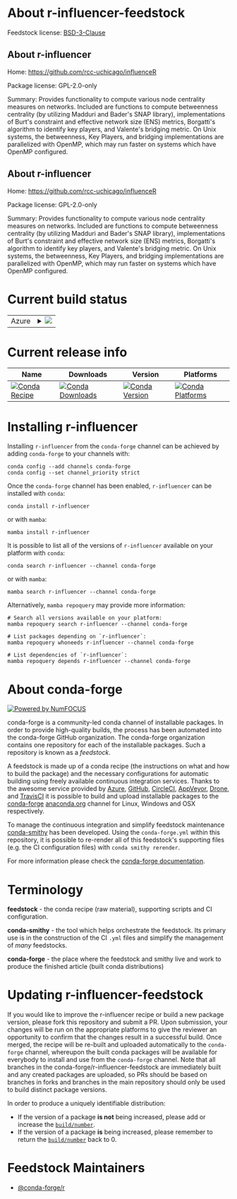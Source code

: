 About r-influencer-feedstock
============================

Feedstock license: [BSD-3-Clause](https://github.com/conda-forge/r-influencer-feedstock/blob/main/LICENSE.txt)


About r-influencer
------------------

Home: https://github.com/rcc-uchicago/influenceR

Package license: GPL-2.0-only

Summary: Provides functionality to compute various node centrality measures on networks. Included are functions to compute betweenness centrality (by utilizing Madduri and Bader's SNAP library), implementations of Burt's constraint and effective network size (ENS) metrics, Borgatti's algorithm to identify key players, and Valente's bridging metric. On Unix systems, the betweenness, Key Players, and bridging implementations are parallelized with OpenMP, which may run faster on systems which have OpenMP configured.

About r-influencer
------------------

Home: https://github.com/rcc-uchicago/influenceR

Package license: GPL-2.0-only

Summary: Provides functionality to compute various node centrality measures on networks. Included are functions to compute betweenness centrality (by utilizing Madduri and Bader's SNAP library), implementations of Burt's constraint and effective network size (ENS) metrics, Borgatti's algorithm to identify key players, and Valente's bridging metric. On Unix systems, the betweenness, Key Players, and bridging implementations are parallelized with OpenMP, which may run faster on systems which have OpenMP configured.

Current build status
====================


<table>
    
  <tr>
    <td>Azure</td>
    <td>
      <details>
        <summary>
          <a href="https://dev.azure.com/conda-forge/feedstock-builds/_build/latest?definitionId=1255&branchName=main">
            <img src="https://dev.azure.com/conda-forge/feedstock-builds/_apis/build/status/r-influencer-feedstock?branchName=main">
          </a>
        </summary>
        <table>
          <thead><tr><th>Variant</th><th>Status</th></tr></thead>
          <tbody><tr>
              <td>linux_64_r_base4.3</td>
              <td>
                <a href="https://dev.azure.com/conda-forge/feedstock-builds/_build/latest?definitionId=1255&branchName=main">
                  <img src="https://dev.azure.com/conda-forge/feedstock-builds/_apis/build/status/r-influencer-feedstock?branchName=main&jobName=linux&configuration=linux%20linux_64_r_base4.3" alt="variant">
                </a>
              </td>
            </tr><tr>
              <td>linux_64_r_base4.4</td>
              <td>
                <a href="https://dev.azure.com/conda-forge/feedstock-builds/_build/latest?definitionId=1255&branchName=main">
                  <img src="https://dev.azure.com/conda-forge/feedstock-builds/_apis/build/status/r-influencer-feedstock?branchName=main&jobName=linux&configuration=linux%20linux_64_r_base4.4" alt="variant">
                </a>
              </td>
            </tr><tr>
              <td>linux_aarch64_r_base4.3</td>
              <td>
                <a href="https://dev.azure.com/conda-forge/feedstock-builds/_build/latest?definitionId=1255&branchName=main">
                  <img src="https://dev.azure.com/conda-forge/feedstock-builds/_apis/build/status/r-influencer-feedstock?branchName=main&jobName=linux&configuration=linux%20linux_aarch64_r_base4.3" alt="variant">
                </a>
              </td>
            </tr><tr>
              <td>linux_aarch64_r_base4.4</td>
              <td>
                <a href="https://dev.azure.com/conda-forge/feedstock-builds/_build/latest?definitionId=1255&branchName=main">
                  <img src="https://dev.azure.com/conda-forge/feedstock-builds/_apis/build/status/r-influencer-feedstock?branchName=main&jobName=linux&configuration=linux%20linux_aarch64_r_base4.4" alt="variant">
                </a>
              </td>
            </tr><tr>
              <td>linux_ppc64le_r_base4.3</td>
              <td>
                <a href="https://dev.azure.com/conda-forge/feedstock-builds/_build/latest?definitionId=1255&branchName=main">
                  <img src="https://dev.azure.com/conda-forge/feedstock-builds/_apis/build/status/r-influencer-feedstock?branchName=main&jobName=linux&configuration=linux%20linux_ppc64le_r_base4.3" alt="variant">
                </a>
              </td>
            </tr><tr>
              <td>linux_ppc64le_r_base4.4</td>
              <td>
                <a href="https://dev.azure.com/conda-forge/feedstock-builds/_build/latest?definitionId=1255&branchName=main">
                  <img src="https://dev.azure.com/conda-forge/feedstock-builds/_apis/build/status/r-influencer-feedstock?branchName=main&jobName=linux&configuration=linux%20linux_ppc64le_r_base4.4" alt="variant">
                </a>
              </td>
            </tr><tr>
              <td>osx_64_r_base4.3</td>
              <td>
                <a href="https://dev.azure.com/conda-forge/feedstock-builds/_build/latest?definitionId=1255&branchName=main">
                  <img src="https://dev.azure.com/conda-forge/feedstock-builds/_apis/build/status/r-influencer-feedstock?branchName=main&jobName=osx&configuration=osx%20osx_64_r_base4.3" alt="variant">
                </a>
              </td>
            </tr><tr>
              <td>osx_64_r_base4.4</td>
              <td>
                <a href="https://dev.azure.com/conda-forge/feedstock-builds/_build/latest?definitionId=1255&branchName=main">
                  <img src="https://dev.azure.com/conda-forge/feedstock-builds/_apis/build/status/r-influencer-feedstock?branchName=main&jobName=osx&configuration=osx%20osx_64_r_base4.4" alt="variant">
                </a>
              </td>
            </tr><tr>
              <td>osx_arm64_r_base4.3</td>
              <td>
                <a href="https://dev.azure.com/conda-forge/feedstock-builds/_build/latest?definitionId=1255&branchName=main">
                  <img src="https://dev.azure.com/conda-forge/feedstock-builds/_apis/build/status/r-influencer-feedstock?branchName=main&jobName=osx&configuration=osx%20osx_arm64_r_base4.3" alt="variant">
                </a>
              </td>
            </tr><tr>
              <td>osx_arm64_r_base4.4</td>
              <td>
                <a href="https://dev.azure.com/conda-forge/feedstock-builds/_build/latest?definitionId=1255&branchName=main">
                  <img src="https://dev.azure.com/conda-forge/feedstock-builds/_apis/build/status/r-influencer-feedstock?branchName=main&jobName=osx&configuration=osx%20osx_arm64_r_base4.4" alt="variant">
                </a>
              </td>
            </tr><tr>
              <td>win_64_r_base4.3</td>
              <td>
                <a href="https://dev.azure.com/conda-forge/feedstock-builds/_build/latest?definitionId=1255&branchName=main">
                  <img src="https://dev.azure.com/conda-forge/feedstock-builds/_apis/build/status/r-influencer-feedstock?branchName=main&jobName=win&configuration=win%20win_64_r_base4.3" alt="variant">
                </a>
              </td>
            </tr><tr>
              <td>win_64_r_base4.4</td>
              <td>
                <a href="https://dev.azure.com/conda-forge/feedstock-builds/_build/latest?definitionId=1255&branchName=main">
                  <img src="https://dev.azure.com/conda-forge/feedstock-builds/_apis/build/status/r-influencer-feedstock?branchName=main&jobName=win&configuration=win%20win_64_r_base4.4" alt="variant">
                </a>
              </td>
            </tr>
          </tbody>
        </table>
      </details>
    </td>
  </tr>
</table>

Current release info
====================

| Name | Downloads | Version | Platforms |
| --- | --- | --- | --- |
| [![Conda Recipe](https://img.shields.io/badge/recipe-r--influencer-green.svg)](https://anaconda.org/conda-forge/r-influencer) | [![Conda Downloads](https://img.shields.io/conda/dn/conda-forge/r-influencer.svg)](https://anaconda.org/conda-forge/r-influencer) | [![Conda Version](https://img.shields.io/conda/vn/conda-forge/r-influencer.svg)](https://anaconda.org/conda-forge/r-influencer) | [![Conda Platforms](https://img.shields.io/conda/pn/conda-forge/r-influencer.svg)](https://anaconda.org/conda-forge/r-influencer) |

Installing r-influencer
=======================

Installing `r-influencer` from the `conda-forge` channel can be achieved by adding `conda-forge` to your channels with:

```
conda config --add channels conda-forge
conda config --set channel_priority strict
```

Once the `conda-forge` channel has been enabled, `r-influencer` can be installed with `conda`:

```
conda install r-influencer
```

or with `mamba`:

```
mamba install r-influencer
```

It is possible to list all of the versions of `r-influencer` available on your platform with `conda`:

```
conda search r-influencer --channel conda-forge
```

or with `mamba`:

```
mamba search r-influencer --channel conda-forge
```

Alternatively, `mamba repoquery` may provide more information:

```
# Search all versions available on your platform:
mamba repoquery search r-influencer --channel conda-forge

# List packages depending on `r-influencer`:
mamba repoquery whoneeds r-influencer --channel conda-forge

# List dependencies of `r-influencer`:
mamba repoquery depends r-influencer --channel conda-forge
```


About conda-forge
=================

[![Powered by
NumFOCUS](https://img.shields.io/badge/powered%20by-NumFOCUS-orange.svg?style=flat&colorA=E1523D&colorB=007D8A)](https://numfocus.org)

conda-forge is a community-led conda channel of installable packages.
In order to provide high-quality builds, the process has been automated into the
conda-forge GitHub organization. The conda-forge organization contains one repository
for each of the installable packages. Such a repository is known as a *feedstock*.

A feedstock is made up of a conda recipe (the instructions on what and how to build
the package) and the necessary configurations for automatic building using freely
available continuous integration services. Thanks to the awesome service provided by
[Azure](https://azure.microsoft.com/en-us/services/devops/), [GitHub](https://github.com/),
[CircleCI](https://circleci.com/), [AppVeyor](https://www.appveyor.com/),
[Drone](https://cloud.drone.io/welcome), and [TravisCI](https://travis-ci.com/)
it is possible to build and upload installable packages to the
[conda-forge](https://anaconda.org/conda-forge) [anaconda.org](https://anaconda.org/)
channel for Linux, Windows and OSX respectively.

To manage the continuous integration and simplify feedstock maintenance
[conda-smithy](https://github.com/conda-forge/conda-smithy) has been developed.
Using the ``conda-forge.yml`` within this repository, it is possible to re-render all of
this feedstock's supporting files (e.g. the CI configuration files) with ``conda smithy rerender``.

For more information please check the [conda-forge documentation](https://conda-forge.org/docs/).

Terminology
===========

**feedstock** - the conda recipe (raw material), supporting scripts and CI configuration.

**conda-smithy** - the tool which helps orchestrate the feedstock.
                   Its primary use is in the construction of the CI ``.yml`` files
                   and simplify the management of *many* feedstocks.

**conda-forge** - the place where the feedstock and smithy live and work to
                  produce the finished article (built conda distributions)


Updating r-influencer-feedstock
===============================

If you would like to improve the r-influencer recipe or build a new
package version, please fork this repository and submit a PR. Upon submission,
your changes will be run on the appropriate platforms to give the reviewer an
opportunity to confirm that the changes result in a successful build. Once
merged, the recipe will be re-built and uploaded automatically to the
`conda-forge` channel, whereupon the built conda packages will be available for
everybody to install and use from the `conda-forge` channel.
Note that all branches in the conda-forge/r-influencer-feedstock are
immediately built and any created packages are uploaded, so PRs should be based
on branches in forks and branches in the main repository should only be used to
build distinct package versions.

In order to produce a uniquely identifiable distribution:
 * If the version of a package **is not** being increased, please add or increase
   the [``build/number``](https://docs.conda.io/projects/conda-build/en/latest/resources/define-metadata.html#build-number-and-string).
 * If the version of a package **is** being increased, please remember to return
   the [``build/number``](https://docs.conda.io/projects/conda-build/en/latest/resources/define-metadata.html#build-number-and-string)
   back to 0.

Feedstock Maintainers
=====================

* [@conda-forge/r](https://github.com/orgs/conda-forge/teams/r/)

